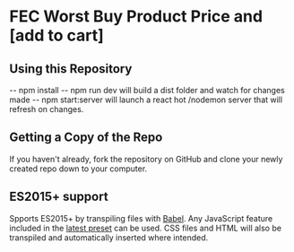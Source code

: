 # FEC Worst Buy Product Price and [add to cart]

## Using this Repository

-- npm install
-- npm run dev will build a dist folder and watch for changes made
-- npm start:server will launch a react hot /nodemon server that will refresh on changes.

## Getting a Copy of the Repo

If you haven't already, fork the repository on GitHub and clone your newly created
repo down to your computer.

## ES2015+ support

Spports ES2015+ by transpiling files with [Babel](https://babeljs.io/). Any JavaScript feature included in the [latest preset](https://babeljs.io/docs/plugins/preset-latest/) can be used. CSS files and HTML will also be transpiled and automatically inserted where intended.
